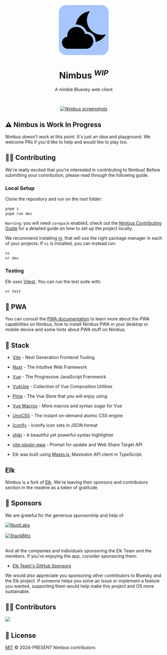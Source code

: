 <p align="center">
  <a href="https://nimbus.zone" target="_blank" rel="noopener noreferrer">
    <img width="160" height="160" src="./public/nimbus.svg" alt="Nimbus logo">
  </a>
</p>

<h1 align="center"/>Nimbus <sup><em>WIP</em></sup></h1>

<p align="center">
A nimble Bluesky web client
</p>

<br/>

<p align="center">
  <a href="https://nimbus.zone/" target="_blank" rel="noopener noreferrer" >
    <img src="./public/elk-og.png" alt="Nimbus screenshots" width="600" height="auto">
  </a>
</p>

## ⚠️ Nimbus is Work In Progress

Nimbus doesn't work at this point. It's just an idea and playground. We welcome PRs if you'd like to help and would like to play too.

## 🧑‍💻 Contributing

We're really excited that you're interested in contributing to Nimbus! Before submitting your contribution, please read through the following guide.

### Local Setup

Clone the repository and run on the root folder:

```
pnpm i
pnpm run dev
```

`Warning`: you will need `corepack` enabled, check out the [Nimbus Contributing Guide](./CONTRIBUTING.md) for a detailed guide on how to set up the project locally.

We recommend installing [ni](https://github.com/antfu/ni#ni), that will use the right package manager in each of your projects. If `ni` is installed, you can instead run:

```
ni
nr dev
```

### Testing

Elk uses [Vitest](https://vitest.dev). You can run the test suite with:

```
nr test
```

## 📲 PWA

You can consult the [PWA documentation](https://docs.nimbus.zone/pwa) to learn more about the PWA capabilities on Nimbus, how to install Nimbus PWA in your desktop or mobile device and some hints about PWA stuff on Nimbus.

## 🦄 Stack

- [Vite](https://vitejs.dev/) - Next Generation Frontend Tooling
- [Nuxt](https://nuxt.com/) - The Intuitive Web Framework
- [Vue](https://vuejs.org/) - The Progressive JavaScript Framework
- [VueUse](https://vueuse.org/) - Collection of Vue Composition Utilities
- [Pinia](https://pinia.vuejs.org/) - The Vue Store that you will enjoy using
- [Vue Macros](https://vue-macros.sxzz.moe/) - More macros and syntax sugar for Vue
- [UnoCSS](https://uno.antfu.me/) - The instant on-demand atomic CSS engine
- [Iconify](https://github.com/iconify/icon-sets#iconify-icon-sets-in-json-format) - Iconify icon sets in JSON format
- [shiki](https://shiki.style/) - A beautiful yet powerful syntax highlighter
- [vite-plugin-pwa](https://github.com/vite-pwa/vite-plugin-pwa) - Prompt for update and Web Share Target API

- Elk was built using [Masto.js](https://neet.github.io/masto.js), Mastodon API client in TypeScript.

## Elk

Nimbus is a fork of [Elk](https://github.com/elk-zone/elk). We're leaving their sponsors and contributors section in the readme as a token of gratitude.

## 💖 Sponsors

We are grateful for the generous sponsorship and help of:

<a href="https://nuxtlabs.com/" target="_blank" rel="noopener noreferrer" >
  <img src="./images/nuxtlabs.svg" alt="NuxtLabs" height="85">
</a>
<br><br>
<a href="https://stackblitz.com/" target="_blank" rel="noopener noreferrer" >
  <img src="./images/stackblitz.svg" alt="StackBlitz" height="85">
</a>
<br><br>

And all the companies and individuals sponsoring the Elk Team and the members. If you're enjoying the app, consider sponsoring them:

- [Elk Team's GitHub Sponsors](https://github.com/sponsors/elk-zone)

We would also appreciate you sponsoring other contributors to Bluesky and the Elk project. If someone helps you solve an issue or implement a feature you wanted, supporting them would help make this project and OS more sustainable.

## 👨‍💻 Contributors

<a href="https://github.com/nimbus-zone/nimbus/graphs/contributors">
  <img src="https://contrib.rocks/image?repo=nimbus-zone/nimbus" />
</a>

## 📄 License

[MIT](./LICENSE) &copy; 2024-PRESENT Nimbus contributors

